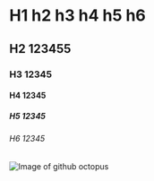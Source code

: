 # H1 h2 h3 h4 h5 h6 # 
## H2 123455 ##
### H3 12345 ####
#### H4 12345 ####
##### H5 12345 #####
###### H6 12345 ######
![Image of github octopus](https://octodex.github.com/yogitocat.png)
